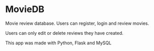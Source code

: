 # MovieDB

Movie review database. Users can register, login and review movies.

Users can only edit or delete reviews they have created. 

This app was made with Python, Flask and MySQL
